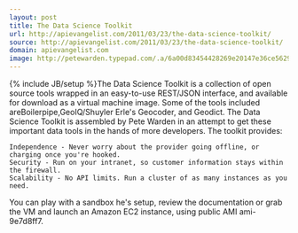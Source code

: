 ```yaml
---
layout: post
title: The Data Science Toolkit
url: http://apievangelist.com/2011/03/23/the-data-science-toolkit/
source: http://apievangelist.com/2011/03/23/the-data-science-toolkit/
domain: apievangelist.com
image: http://petewarden.typepad.com/.a/6a00d83454428269e20147e36ce562970b-800wi
---
```

{% include JB/setup %}The Data Science Toolkit is a collection of open source tools wrapped in an easy-to-use REST/JSON interface, and available for download as a virtual machine image.
Some of the tools included areBoilerpipe,GeoIQ/Shuyler Erle's Geocoder, and Geodict.
The Data Science Toolkit is assembled by Pete Warden in an attempt to get these important data tools in the hands of more developers.  The toolkit provides:

	Independence - Never worry about the provider going offline, or charging once you're hooked.
	Security - Run on your intranet, so customer information stays within the firewall.
	Scalability - No API limits. Run a cluster of as many instances as you need.

You can play with a sandbox he's setup, review the documentation or grab the VM and launch an Amazon EC2 instance, using public AMI ami-9e7d8ff7.
